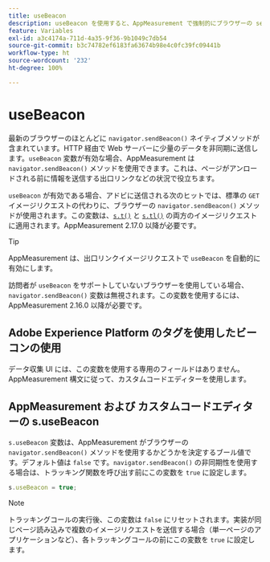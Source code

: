 ```yaml
---
title: useBeacon
description: useBeacon を使用すると、AppMeasurement で強制的にブラウザーの sendBeacon API を使用できます
feature: Variables
exl-id: a3c4174a-711d-4a35-9f36-9b1049c7db54
source-git-commit: b3c74782ef6183fa63674b98e4c0fc39fc09441b
workflow-type: ht
source-wordcount: '232'
ht-degree: 100%

---
```


# useBeacon

最新のブラウザーのほとんどに `navigator.sendBeacon()` ネイティブメソッドが含まれています。HTTP 経由で Web サーバーに少量のデータを非同期に送信します。`useBeacon` 変数が有効な場合、AppMeasurement は `navigator.sendBeacon()` メソッドを使用できます。これは、ページがアンロードされる前に情報を送信する出口リンクなどの状況で役立ちます。

`useBeacon` が有効である場合、アドビに送信される次のヒットでは、標準の `GET` イメージリクエストの代わりに、ブラウザーの `navigator.sendBeacon()` メソッドが使用されます。この変数は、[`s.t()`](../functions/t-method.md) と [`s.tl()`](../functions/tl-method.md) の両方のイメージリクエストに適用されます。AppMeasurement 2.17.0 以降が必要です。

>[!TIP]
>
> AppMeasurement は、出口リンクイメージリクエストで `useBeacon` を自動的に有効にします。

訪問者が `useBeacon` をサポートしていないブラウザーを使用している場合、`navigator.sendBeacon()` 変数は無視されます。この変数を使用するには、AppMeasurement 2.16.0 以降が必要です。

## Adobe Experience Platform のタグを使用したビーコンの使用

データ収集 UI には、この変数を使用する専用のフィールドはありません。AppMeasurement 構文に従って、カスタムコードエディターを使用します。

## AppMeasurement および カスタムコードエディターの s.useBeacon

`s.useBeacon` 変数は、AppMeasurement がブラウザーの `navigator.sendBeacon()` メソッドを使用するかどうかを決定するブール値です。デフォルト値は `false` です。`navigator.sendBeacon()` の非同期性を使用する場合は、トラッキング関数を呼び出す前にこの変数を `true` に設定します。

```js
s.useBeacon = true;
```

>[!NOTE]
>
> トラッキングコールの実行後、この変数は `false` にリセットされます。実装が同じページ読み込みで複数のイメージリクエストを送信する場合（単一ページのアプリケーションなど）、各トラッキングコールの前にこの変数を `true` に設定します。
